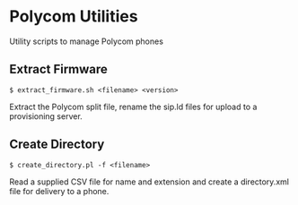 # Polycom Utilities

Utility scripts to manage Polycom phones

## Extract Firmware

`$ extract_firmware.sh <filename> <version>`

Extract the Polycom split file, rename the sip.ld files for upload to a provisioning server.

## Create Directory

`$ create_directory.pl -f <filename>`

Read a supplied CSV file for name and extension and create a directory.xml file for delivery to a phone.
